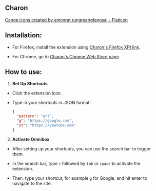## Charon

[Canoe icons created by amonrat rungreangfangsai - Flaticon](https://www.flaticon.com/free-icons/canoe)

## Installation:

- For Firefox, install the extension using [Charon's Firefox XPI link](https://addons.mozilla.org/firefox/downloads/file/4437348/c509ba01a68a42e68392-0.2.1.xpi).

- For Chrome, go to [Charon's Chrome Web Store page](https://chromewebstore.google.com/detail/charon/immickcjonbehjmmeddiljnnoigdcfkl).

## How to use:

1. **Set Up Shortcuts**

- Click the extension icon.

- Type in your shortcuts in JSON format:

  ```json
  {
    "pattern": "url",
    "g": "https://google.com",
    "yt": "https://youtube.com"
  }
  ```

2.  **Activate Omnibox**

- After setting up your shortcuts, you can use the search bar to trigger them.

- In the search bar, type `c` followed by `tab` or `space` to activate the
  extension.

- Then, type your shortcut, for example `g` for Google, and hit enter to
  navigate to the site.
